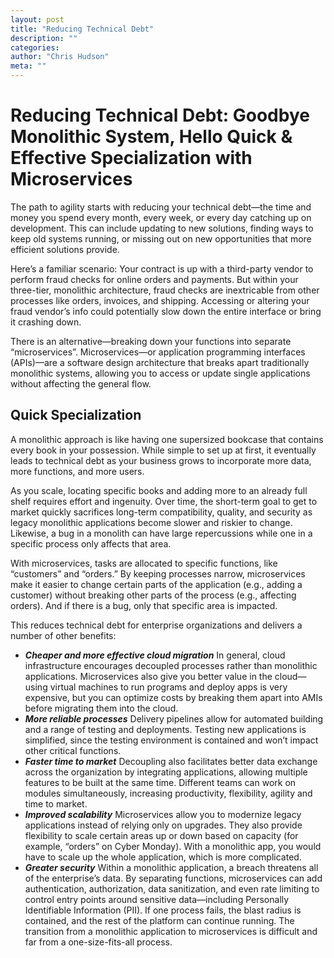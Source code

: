 ```yaml
--- 
layout: post 
title: "Reducing Technical Debt" 
description: "" 
categories:  
author: "Chris Hudson" 
meta: "" 
--- 
```


# Reducing Technical Debt: Goodbye Monolithic System, Hello Quick & Effective Specialization with Microservices

The path to agility starts with reducing your technical debt—the time and money you spend every month, every week, or every day catching up on development. This can include updating to new solutions, finding ways to keep old systems running, or missing out on new opportunities that more efficient solutions provide.

Here’s a familiar scenario: Your contract is up with a third-party vendor to perform fraud checks for online orders and payments. But within your three-tier, monolithic architecture, fraud checks are inextricable from other processes like orders, invoices, and shipping. Accessing or altering your fraud vendor’s info could potentially slow down the entire interface or bring it crashing down.

There is an alternative—breaking down your functions into separate “microservices”.  Microservices—or application programming interfaces (APIs)—are a software design architecture that breaks apart traditionally monolithic systems, allowing you to access or update single applications without affecting the general flow.

## Quick Specialization

A monolithic approach is like having one supersized bookcase that contains every book in your possession. While simple to set up at first, it eventually leads to technical debt as your business grows to incorporate more data, more functions, and more users.

As you scale, locating specific books and adding more to an already full shelf requires effort and ingenuity. Over time, the short-term goal to get to market quickly sacrifices long-term compatibility, quality, and security as legacy monolithic applications become slower and riskier to change. Likewise, a bug in a monolith can have large repercussions while one in a specific process only affects that area.

With microservices, tasks are allocated to specific functions, like “customers” and “orders.” By keeping processes narrow, microservices make it easier to change certain parts of the application (e.g., adding a customer) without breaking other parts of the process (e.g., affecting orders). And if there is a bug, only that specific area is impacted.

This reduces technical debt for enterprise organizations and delivers a number of other benefits:

- ***Cheaper and more effective cloud migration*** In general, cloud infrastructure encourages decoupled processes rather than monolithic applications. Microservices also give you better value in the cloud—using virtual machines to run programs and deploy apps is very expensive, but you can optimize costs by breaking them apart into AMIs before migrating them into the cloud.
- ***More reliable processes*** Delivery pipelines allow for automated building and a range of testing and deployments. Testing new applications is simplified, since the testing environment is contained and won’t impact other critical functions.
- ***Faster time to market*** Decoupling also facilitates better data exchange across the organization by integrating applications, allowing multiple features to be built at the same time. Different teams can work on modules simultaneously, increasing productivity, flexibility, agility and time to market.
- ***Improved scalability*** Microservices allow you to modernize legacy applications instead of relying only on upgrades. They also provide flexibility to scale certain areas up or down based on capacity (for example, “orders” on Cyber Monday). With a monolithic app, you would have to scale up the whole application, which is more complicated.
- ***Greater security*** Within a monolithic application, a breach threatens all of the enterprise’s data. By separating functions, microservices can add authentication, authorization, data sanitization, and even rate limiting to control entry points around sensitive data—including Personally Identifiable Information (PII). If one process fails, the blast radius is contained, and the rest of the platform can continue running. The transition from a monolithic application to microservices is difficult and far from a one-size-fits-all process.
